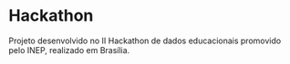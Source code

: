 Hackathon
=========

Projeto desenvolvido no II Hackathon de dados educacionais promovido pelo INEP, realizado em Brasília.
